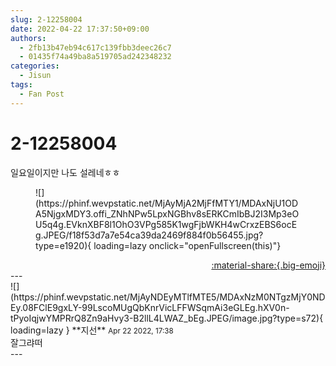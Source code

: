 ```yaml
---
slug: 2-12258004
date: 2022-04-22 17:37:50+09:00
authors:
  - 2fb13b47eb94c617c139fbb3deec26c7
  - 01435f74a49ba8a519705ad242348232
categories:
  - Jisun
tags:
  - Fan Post
---
```


# 2-12258004

<div class="post-container" markdown="1">
<div class="content-container md-sidebar__scrollwrap" markdown="1">

일요일이지만 나도 설레네ㅎㅎ
<figure markdown="1">
![](https://phinf.wevpstatic.net/MjAyMjA2MjFfMTY1/MDAxNjU1ODA5NjgxMDY3.offi_ZNhNPw5LpxNGBhv8sERKCmIbBJ2I3Mp3eOU5q4g.EVknXBF8l1OhO3VPg585K1wgFjbWKH4wCrxzEBS6ocEg.JPEG/f18f53d7a7e54ca39da2469f884f0b56455.jpg?type=e1920){ loading=lazy onclick="openFullscreen(this)"}
</figure>


</div>
</div>

<div style="text-align: right;" markdown="1">
<a href="https://weverse.io/fromis9/fanpost/2-12258004" style="text-align: right;">:material-share:{.big-emoji}</a>
</div>
---

<div class="comments-container md-sidebar__scrollwrap" markdown="1">
<div class="comment" markdown="1">
<div class='id-container' markdown="1">
![](https://phinf.wevpstatic.net/MjAyNDEyMTlfMTE5/MDAxNzM0NTgzMjY0NDEy.08FClE9gxLY-99LscoMUgQbKnrVicLFFWSqmAi3eGLEg.hXV0n-tPyoIqjwYMPRrQ8Zn9aHvy3-B2llL4LWAZ_bEg.JPEG/image.jpg?type=s72){ loading=lazy }
**<span class="artist">지선</span>** <small>Apr 22 2022, 17:38</small><br>
</div>
<div class='comment-body' markdown="1">
잘그랴떠
</div>
</div>
</div>
---

